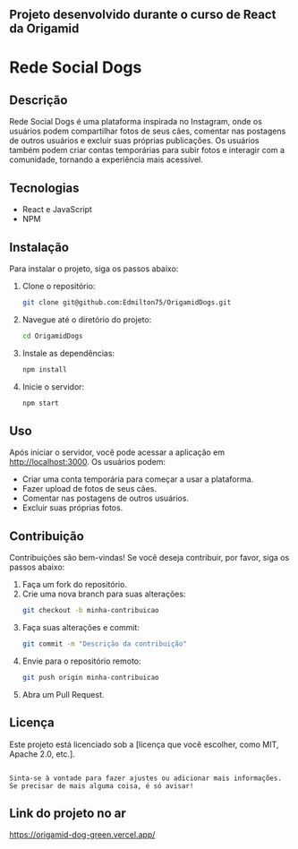 ## Projeto desenvolvido durante o curso de React da Origamid


# Rede Social Dogs

## Descrição
Rede Social Dogs é uma plataforma inspirada no Instagram, onde os usuários podem compartilhar fotos de seus cães, comentar nas postagens de outros usuários e excluir suas próprias publicações. Os usuários também podem criar contas temporárias para subir fotos e interagir com a comunidade, tornando a experiência mais acessível.

## Tecnologias
- React e JavaScript
- NPM

## Instalação
Para instalar o projeto, siga os passos abaixo:

1. Clone o repositório:
   ```bash
   git clone git@github.com:Edmilton75/OrigamidDogs.git
   ```
2. Navegue até o diretório do projeto:
   ```bash
   cd OrigamidDogs
   ```
3. Instale as dependências:
   ```bash
   npm install
   ```
4. Inicie o servidor:
   ```bash
   npm start
   ```

## Uso
Após iniciar o servidor, você pode acessar a aplicação em [http://localhost:3000](http://localhost:3000). Os usuários podem:
- Criar uma conta temporária para começar a usar a plataforma.
- Fazer upload de fotos de seus cães.
- Comentar nas postagens de outros usuários.
- Excluir suas próprias fotos.

## Contribuição
Contribuições são bem-vindas! Se você deseja contribuir, por favor, siga os passos abaixo:
1. Faça um fork do repositório.
2. Crie uma nova branch para suas alterações:
   ```bash
   git checkout -b minha-contribuicao
   ```
3. Faça suas alterações e commit:
   ```bash
   git commit -m "Descrição da contribuição"
   ```
4. Envie para o repositório remoto:
   ```bash
   git push origin minha-contribuicao
   ```
5. Abra um Pull Request.

## Licença
Este projeto está licenciado sob a [licença que você escolher, como MIT, Apache 2.0, etc.].
```

Sinta-se à vontade para fazer ajustes ou adicionar mais informações. Se precisar de mais alguma coisa, é só avisar!
```
## Link do projeto no ar
https://origamid-dog-green.vercel.app/
